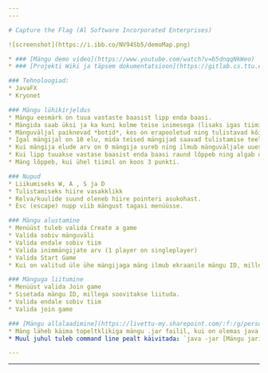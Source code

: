 ```yaml
---
---

# Capture the Flag (Al Software Incorporated Enterprises)

![screenshot](https://i.ibb.co/NV94Sb5/demoMap.png)

* ### [Mängu demo video](https://www.youtube.com/watch?v=b5dnqqNkWeo)
* ### [Projekti Wiki ja täpsem dokumentatsioon](https://gitlab.cs.ttu.ee/sesuur/iti0200-2020-project/-/wikis/home)

### Tehnoloogiad:
* JavaFX
* Kryonet

### Mängu lühikirjeldus
* Mängu eesmärk on tuua vastaste baasist lipp enda baasi.
* Mängida saab üksi ja ka kuni kolme teise inimesega (lisaks igas tiimis on 1 Ai mängija)
* Mänguväljal paiknevad *botid*, kes on erapooletud ning tulistavad kõikide tiimide mängijaid.
* Igal mängijal on 10 elu, mida teised mängijad saavad tulistamise teel vähendada.
* Kui mängija elude arv on 0 mängija sureb ning ilmub mänguväljale uuesti 5 sekundi pärast (botid ei ilmu samal raundil uuesti).
* Kui lipp tuuakse vastase baasist enda baasi raund lõppeb ning algab uus raund.
* Mäng lõppeb, kui ühel tiimil on koos 3 punkti.

### Nupud
* Liikumiseks W, A , S ja D
* Tulistamiseks hiire vasakklikk
* Relva/kuulide suund oleneb hiire pointeri asukohast.
* Esc (escape) nupp viib mängust tagasi menüüsse.

### Mängu alustamine
* Menüüst tuleb valida Create a game
* Valida sobiv mänguväli
* Valida endale sobiv tiim
* Valida inimmängijate arv (1 player on singleplayer)
* Valida Start Game
* Kui on valitud üle ühe mängijaga mäng ilmub ekraanile mängu ID, mille järgi saavad teised mängijad ühineda.

### Mänguga liitumine
* Menüüst valida Join game
* Sisetada mängu ID, millega soovitakse liituda.
* Valida endale sobiv tiim
* Valida join game

### [Mängu allalaadimine](https://livettu-my.sharepoint.com/:f:/g/personal/kausta_ttu_ee/Er9203042phDr5Nd2-pW9LkBEpiDfgabl7aus4QFQWwIBA?e=Y7lZbJ) (vastavalt windows,linux või mac)
* Mäng läheb käima topeltklikiga mängu .jar failil, kui on olemas java 8 JRE
* Muul juhul tuleb command line pealt käivitada: `java -jar [Mängu jari asukoht]`

---
```

---
